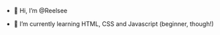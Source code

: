 - 👋 Hi, I’m @Reelsee

- 🌱 I’m currently learning HTML, CSS and Javascript (beginner, though!)

<!---
Reelsee/Reelsee is a ✨ special ✨ repository because its `README.md` (this file) appears on your GitHub profile.
You can click the Preview link to take a look at your changes.
--->

